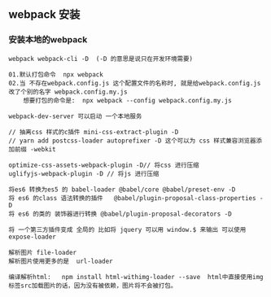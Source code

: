 <!--
 * @Author: 九天
 * @Date: 2021-06-17 09:02:08
 * @LastEditors: 九天
 * @LastEditTime: 2021-06-17 14:46:22
 * @Description: 
 * @FilePath: \2021.06.08-webpack\note.md
-->
## webpack 安装
### 安装本地的webpack 
    webpack webpack-cli -D  (-D 的意思是说只在开发环境需要)

    01.默认打包命令  npx webpack 
    02.当 不存在webpack.config.js 这个配置文件的名称时, 就是给webpack.config.js 改了个别的名字 webpack.config.my.js
        想要打包的命令是:  npx webpack --config webpack.config.my.js

    webpack-dev-server 可以启动 一个本地服务

    // 抽离css 样式的c插件 mini-css-extract-plugin -D 
    // yarn add postcss-loader autoprefixer -D 这个可以为 css 样式兼容浏览器添加前缀 -webkit

    optimize-css-assets-webpack-plugin -D// 将css 进行压缩
    uglifyjs-webpack-plugin -D // 将js 进行压缩

    将es6 转换为es5 的 babel-loader @babel/core @babel/preset-env -D
    将 es6 的class 语法转换的插件   @babel/plugin-proposal-class-properties -D
    将 es6 的类的 装饰器进行转换 @babel/plugin-proposal-decorators -D

    将 一个第三方插件变成 全局的 比如将 jquery 可以用 window.$ 来输出 可以使用 expose-loader

    解析图片 file-loader
    解析图片使用更多的是  url-loader

    编译解析html:   npm install html-withimg-loader --save  html中直接使用img标签src加载图片的话，因为没有被依赖，图片将不会被打包。
